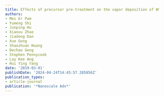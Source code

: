 ```yaml
---
title: Effects of precursor pre-treatment on the vapor deposition of WS2 monolayers
authors:
- Mei Er Pam
- Yumeng Shi
- Junping Hu
- Xiaoxu Zhao
- Jiadong Dan
- Xue Gong
- Shaozhuan Huang
- Dechao Geng
- Stephen Pennycook
- Lay Kee Ang
- Hui Ying Yang
date: '2019-03-01'
publishDate: '2024-04-24T14:45:57.285856Z'
publication_types:
- article-journal
publication: '*Nanoscale Adv*'
---
```

